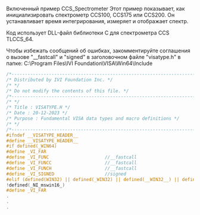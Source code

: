 Включенный пример
CCS_Spectrometer
Этот пример показывает, как инициализировать спектрометр CCS100, CCS175 или CCS200. Он устанавливает время интегрирования, измеряет и отображает спектр.

Код использует DLL-файл библиотеки C для спектрометра CCS TLCCS_64.

Чтобы избежать сообщений об ошибках, закомментируйте соглашения о вызове "__fastcall" и "signed" в заголовочном файле "visatype.h" в папке: C:\Program Files\IVI Foundation\VISA\Win64\Include
```C
/*---------------------------------------------------------------------------*/
/* Distributed by IVI Foundation Inc. */
/* */
/* Do not modify the contents of this file. */
/*---------------------------------------------------------------------------*/
/* */
/* Title : VISATYPE.H */
/* Date : 20-12-2023 */
/* Purpose : Fundamental VISA data types and macro definitions */
/* */
/*---------------------------------------------------------------------------*/
#ifndef __VISATYPE_HEADER__
#define __VISATYPE_HEADER__
#if defined(_WIN64)
#define _VI_FAR
#define _VI_FUNC                     //__fastcall
#define _VI_FUNCC                    //__fastcall
#define _VI_FUNCH                    //__fastcall
#define _VI_SIGNED                   //signed
#elif (defined(WIN32) || defined(_WIN32) || defined(__WIN32__) || defined(__NT__)) &&
!defined(_NI_mswin16_)
#define _VI_FAR
.
.
.

```
